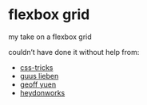 # flexbox grid

my take on a flexbox grid

couldn’t have done it without help from:
* [css-tricks](https://css-tricks.com/snippets/css/a-guide-to-flexbox/)
* [guus lieben](http://codepen.io/guuslieben/pen/bVeObG)
* [geoff yuen](http://codepen.io/geoffyuen/pen/ogrPbZ)
* [heydonworks](http://www.heydonworks.com/article/flexbox-grid-finesse)